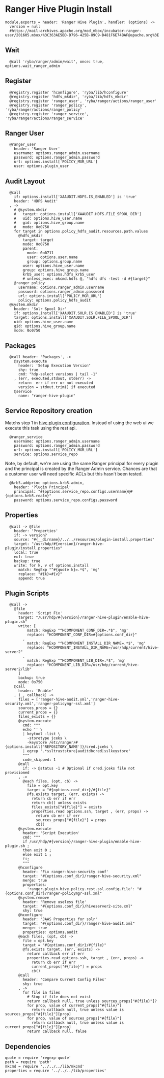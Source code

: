 
# Ranger Hive Plugin Install

    module.exports = header: 'Ranger Hive Plugin', handler: (options) ->
      version = null
      #https://mail-archives.apache.org/mod_mbox/incubator-ranger-user/201605.mbox/%3C363AE5BD-D796-425B-89C9-D481F6E74BAF@apache.org%3E

## Wait

      @call 'ryba/ranger/admin/wait', once: true, options.wait_ranger_admin

## Register

      @registry.register 'hconfigure', 'ryba/lib/hconfigure'
      @registry.register 'hdfs_mkdir', 'ryba/lib/hdfs_mkdir'
      @registry.register 'ranger_user', 'ryba/ranger/actions/ranger_user'
      @registry.register 'ranger_policy', 'ryba/ranger/actions/ranger_policy'
      @registry.register 'ranger_service', 'ryba/ranger/actions/ranger_service'

## Ranger User

      @ranger_user
        header: 'Ranger User'
        username: options.ranger_admin.username
        password: options.ranger_admin.password
        url: options.install['POLICY_MGR_URL']
        user: options.plugin_user

## Audit Layout

      @call
        if: options.install['XAAUDIT.HDFS.IS_ENABLED'] is 'true'
        header: 'HDFS Audit'
      , ->
        # @system.mkdir
        #   target: options.install['XAAUDIT.HDFS.FILE_SPOOL_DIR']
        #   uid: options.hive_user.name
        #   gid: options.hive_group.name
        #   mode: 0o0750
        for target in options.policy_hdfs_audit.resources.path.values
          @hdfs_mkdir
            target: target
            mode: 0o0750
            parent:
              mode: 0o0711
              user: options.user.name
              group: options.group.name
            user: options.hive_user.name
            group: options.hive_group.name
            krb5_user: options.hdfs_krb5_user
            # unless_exec: mkcmd.hdfs @, "hdfs dfs -test -d #{target}"
        @ranger_policy
          username: options.ranger_admin.username
          password: options.ranger_admin.password
          url: options.install['POLICY_MGR_URL']
          policy: options.policy_hdfs_audit
      @system.mkdir
        header: 'Solr Spool Dir'
        if: options.install['XAAUDIT.SOLR.IS_ENABLED'] is 'true'
        target: options.install['XAAUDIT.SOLR.FILE_SPOOL_DIR']
        uid: options.hive_user.name
        gid: options.hive_group.name
        mode: 0o0750

## Packages

      @call header: 'Packages', ->
        @system.execute
          header: 'Setup Execution Version'
          shy: true
          cmd: "hdp-select versions | tail -1"
        , (err, executed,stdout, stderr) ->
          return  err if err or not executed
          version = stdout.trim() if executed
        @service
          name: "ranger-hive-plugin"

## Service Repository creation

Matchs step 1 in [hive plugin configuration][plugin]. Instead of using the web ui
we execute this task using the rest api.

      @ranger_service
        username: options.ranger_admin.username
        password: options.ranger_admin.password
        url: options.install['POLICY_MGR_URL']
        service: options.service_repo

Note, by default, we're are using the same Ranger principal for every
plugin and the principal is created by the Ranger Admin service. Chances
are that a customer user will need specific ACLs but this hasn't been
tested.

      @krb5.addprinc options.krb5.admin,
        header: 'Plugin Principal'
        principal: "#{options.service_repo.configs.username}@#{options.krb5.realm}"
        password: options.service_repo.configs.password

## Properties

      @call -> @file
        header: 'Properties'
        if: -> version?
        source: "#{__dirname}/../../resources/plugin-install.properties"
        target: "/usr/hdp/#{version}/ranger-hive-plugin/install.properties"
        local: true
        eof: true
        backup: true
        write: for k, v of options.install
          match: RegExp "^#{quote k}=.*$", 'mg'
          replace: "#{k}=#{v}"
          append: true

## Plugin Scripts 

      @call ->
        @file
          header: 'Script Fix'
          target: "/usr/hdp/#{version}/ranger-hive-plugin/enable-hive-plugin.sh"
          write: [
              match: RegExp "^HCOMPONENT_CONF_DIR=.*$", 'mg'
              replace: "HCOMPONENT_CONF_DIR=#{options.conf_dir}"
            ,
              match: RegExp "^HCOMPONENT_INSTALL_DIR_NAME=.*$", 'mg'
              replace: "HCOMPONENT_INSTALL_DIR_NAME=/usr/hdp/current/hive-server2"
            ,
              match: RegExp "^HCOMPONENT_LIB_DIR=.*$", 'mg'
              replace: "HCOMPONENT_LIB_DIR=/usr/hdp/current/hive-server2/lib"
          ]
          backup: true
          mode: 0o750
        @call
          header: 'Enable'
        , (_, callback) ->
          files = ['ranger-hive-audit.xml','ranger-hive-security.xml','ranger-policymgr-ssl.xml']
          sources_props = {}
          current_props = {}
          files_exists = {}
          @system.execute
            cmd: """
            echo '' \
            | keytool -list \
              -storetype jceks \
              -keystore /etc/ranger/#{options.install['REPOSITORY_NAME']}/cred.jceks \
            | egrep '.*ssltruststore|auditdbcred|sslkeystore'
            """
            code_skipped: 1
          @call
            if: -> @status -1 # Optional if cred.jceks file not provisioned
          , ->
            @each files, (opt, cb) ->
              file = opt.key
              target = "#{options.conf_dir}/#{file}"
              @fs.exists target, (err, exists) ->
                return cb err if err
                return cb() unless exists
                files_exists["#{file}"] = exists
                properties.read options.ssh, target , (err, props) ->
                  return cb err if err
                  sources_props["#{file}"] = props
                  cb()
          @system.execute
            header: 'Script Execution'
            cmd: """
            if /usr/hdp/#{version}/ranger-hive-plugin/enable-hive-plugin.sh ;
            then exit 0 ;
            else exit 1 ;
            fi;
            """
          @hconfigure
            header: 'Fix ranger-hive-security conf'
            target: "#{options.conf_dir}/ranger-hive-security.xml"
            merge: true
            properties:
              'ranger.plugin.hive.policy.rest.ssl.config.file': "#{options.conf_dir}/ranger-policymgr-ssl.xml"
          @system.remove
            header: 'Remove useless file'
            target: "#{options.conf_dir}/hiveserver2-site.xml"
            shy: true
          @hconfigure
            header: 'JAAS Properties for solr'
            target: "#{options.conf_dir}/ranger-hive-audit.xml"
            merge: true
            properties: options.audit
          @each files, (opt, cb) ->
            file = opt.key
            target = "#{options.conf_dir}/#{file}"
            @fs.exists target, (err, exists) ->
              return callback err if err
              properties.read options.ssh, target , (err, props) ->
                return cb err if err
                current_props["#{file}"] = props
                cb()
          @call
            header: 'Compare Current Config Files'
            shy: true
          , ->
            for file in files
              # Stop if file does not exist
              return callback null, true unless sources_props["#{file}"]?
              for prop, value of current_props["#{file}"]
                return callback null, true unless value is sources_props["#{file}"][prop]
              for prop, value of sources_props["#{file}"]
                return callback null, true unless value is current_props["#{file}"][prop]
              return callback null, false

## Dependencies

    quote = require 'regexp-quote'
    path = require 'path'
    mkcmd = require '../../../lib/mkcmd'
    properties = require '../../../lib/properties'

[plugin]: https://docs.hortonworks.com/HDPDocuments/HDP2/HDP-2.4.0/bk_installing_manually_book/content/installing_ranger_plugins.html#installing_ranger_hive_plugin
